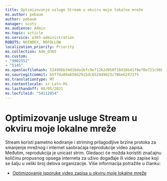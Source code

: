 ```yaml
---
title: Optimizovanje usluge Stream u okviru moje lokalne mreže
ms.author: pebaum
author: pebaum
manager: scotv
ms.audience: Admin
ms.topic: article
ms.service: o365-administration
ROBOTS: NOINDEX, NOFOLLOW
localization_priority: Priority
ms.collection: Adm_O365
ms.custom:
- "9002552"
- "5145"
ms.openlocfilehash: 52499bb34d1bda1bfc9e712b2d950f18d16b41f8ef0e721c96b189b07f1cd461
ms.sourcegitcommit: b5f7da89a650d2915dc652449623c78be6247175
ms.translationtype: MT
ms.contentlocale: sr-Latn-RS
ms.lasthandoff: 08/05/2021
ms.locfileid: "54112854"
---
```

# <a name="optimizing-stream-within-my-local-network"></a>Optimizovanje usluge Stream u okviru moje lokalne mreže

Stream koristi pametno kodiranje i striming prilagodljive brzine protoka za smanjenje mrežnog i internet saobraćaja reprodukcije video zapisa. Međutim, reprodukcija je unicast strim. Gledaoci će možda koristiti značajnu količinu propusnog opsega interneta za uživo događaje ili video zapise koji se šalju u veliki broj delova organizacije. Više informacija potražite u članku:

- [Optimizovanje isporuke video zapisa u okviru moje lokalne mreže](https://docs.microsoft.com/stream/network-overview#optimizing-video-delivery-within-my-local-network)
